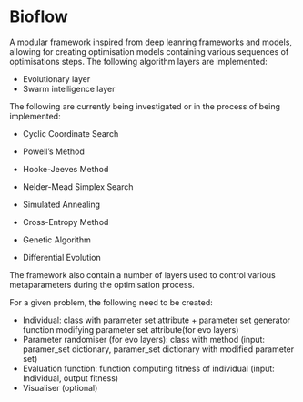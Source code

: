 # Bioflow

A modular framework inspired from deep leanring frameworks and models, allowing for creating optimisation models containing various sequences of optimisations steps.
The following algorithm layers are implemented:

- Evolutionary layer
- Swarm intelligence layer

The following are currently being investigated or in the process of being implemented:
- Cyclic Coordinate Search
- Powell’s Method
- Hooke-Jeeves Method
- Nelder-Mead Simplex Search

- Simulated Annealing
- Cross-Entropy Method

- Genetic Algorithm
- Differential Evolution

The framework also contain a number of layers used to control various metaparameters during the optimisation process.


For a given problem, the following need to be created:
- Individual: class with parameter set attribute + parameter set generator function modifying  parameter set attribute(for evo layers)
- Parameter randomiser  (for evo layers): class with method (input: paramer_set dictionary, paramer_set dictionary with modified parameter set)
- Evaluation function: function computing fitness of individual (input: Individual, output fitness)
- Visualiser (optional)
